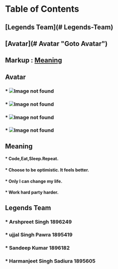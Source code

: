 # Table of Contents
## [Legends Team](# Legends-Team)
## [Avatar](# Avatar "Goto Avatar")
## Markup : [Meaning](#Meaning "Goto Meaning")



## Avatar
### * ![Image not found](https://cdn.calciomercato.com/images/2018-10/ronaldo.juve.sorriso.2018.191.356x237.jpg)
### * ![Image not found](https://pbs.twimg.com/profile_images/855363929626869760/g1J23quV.jpg)
### * ![Image not found](https://timesofindia.indiatimes.com/photo/63924177.cms)
### * ![Image not found](https://i.eurosport.com/2018/12/07/2477900-51456710-2560-1440.jpg?w=1050)
  
## Meaning
#### * Code,Eat,Sleep.Repeat.
#### * Choose to be optimistic. It feels better.
#### * Only I can change my life.
#### * Work hard party harder.

## Legends Team
### * Arshpreet Singh 1896249
### * ujjal Singh Pawra 1895419
### * Sandeep Kumar 1896182
### * Harmanjeet Singh Sadiura 1895605


      
      

